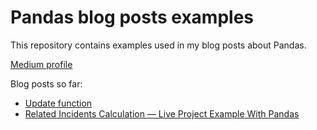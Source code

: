 # Pandas blog posts examples
This repository contains examples used in my blog posts about Pandas.

[Medium profile](https://medium.com/@marcinp55)

Blog posts so far:
* [Update function](https://medium.com/@marcinp55/updating-dataset-using-another-dataset-with-pandas-209f72e9ca38)
* [Related Incidents Calculation — Live Project Example With Pandas](https://medium.com/towards-data-engineering/related-incidents-calculation-live-project-example-with-pandas-791d54ee165e)
